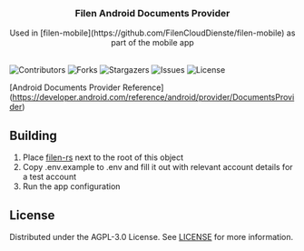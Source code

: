 <br/>
<p align="center">
  <h3 align="center">Filen Android Documents Provider</h3>

  <p align="center">
    Used in [filen-mobile](https://github.com/FilenCloudDienste/filen-mobile) as part of the mobile app
    <br/>
    <br/>
  </p>
</p>

![Contributors](https://img.shields.io/github/contributors/FilenCloudDienste/filen-android-documents-provider?color=dark-green) ![Forks](https://img.shields.io/github/forks/FilenCloudDienste/filen-android-documents-provider?style=social) ![Stargazers](https://img.shields.io/github/stars/FilenCloudDienste/filen-android-documents-provider?style=social) ![Issues](https://img.shields.io/github/issues/FilenCloudDienste/filen-android-documents-provider) ![License](https://img.shields.io/github/license/FilenCloudDienste/filen-android-documents-provider)

[Android Documents Provider Reference] (https://developer.android.com/reference/android/provider/DocumentsProvider)

## Building
1) Place [filen-rs](https://github.com/FilenCloudDienste/filen-rs) next to the root of this object
2) Copy .env.example to .env and fill it out with relevant account details for a test account
3) Run the app configuration



## License

Distributed under the AGPL-3.0 License. See [LICENSE](https://github.com/FilenCloudDienste/filen-android-documents-provider/blob/main/LICENSE) for more information.
